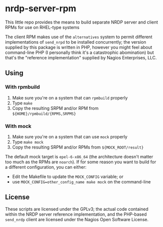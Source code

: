 nrdp-server-rpm
===============

This little repo provides the means to build separate NRDP server and client 
RPMs for use on RHEL-type systems

The client RPM makes use of the `alternatives` system to permit different
implementations of `send_nrpd` to be installed concurrently; the version
supplied by this package is written in PHP, however you might feel about
command-line PHP (I personally think it's a catastrophic abomination) but
that's the "reference implementation" supplied by Nagios Enterprises, LLC.

Using
-----

### With rpmbuild ###

1. Make sure you're on a system that can `rpmbuild` properly
1. Type `make`
1. Copy the resulting SRPM and/or RPM from `${HOME}/rpmbuild/{RPMS,SRPMS}`

### With mock ###

1. Make sure you're on a system that can use `mock` properly
1. Type `make mock`
1. Copy the resulting SRPM and/or RPMs from `${MOCK_ROOT/result}`

The default mock target is `epel-6-x86_64` (the architecture doesn't matter 
too much as the RPMs are `noarch`). If for some reason you want to build
for a different configuration, you can either:

* Edit the Makefile to update the `MOCK_CONFIG` variable; or
* use `MOCK_CONFIG=other_config_name make mock` on the command-line

License
-------

These scripts are licensed under the GPLv3; the actual code contained
within the NRDP server reference implementation, and the PHP-based
`send_nrdp` client are licensed under the Nagios Open Software License.

